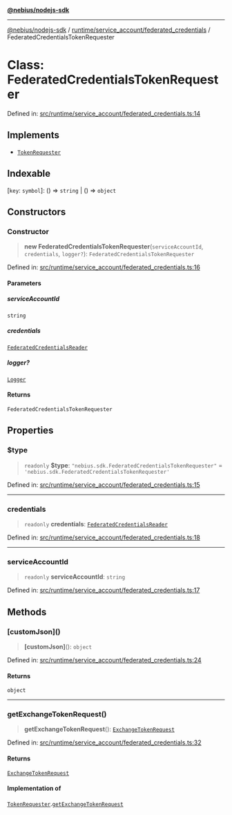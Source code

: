 [**@nebius/nodejs-sdk**](../../../../README.md)

***

[@nebius/nodejs-sdk](../../../../README.md) / [runtime/service\_account/federated\_credentials](../README.md) / FederatedCredentialsTokenRequester

# Class: FederatedCredentialsTokenRequester

Defined in: [src/runtime/service\_account/federated\_credentials.ts:14](https://github.com/nebius/nodejs-sdk/blob/a37d220b2851e3bf0d396cb03828d544f584df45/src/runtime/service_account/federated_credentials.ts#L14)

## Implements

- [`TokenRequester`](../../../token/exchangeable/interfaces/TokenRequester.md)

## Indexable

\[`key`: `symbol`\]: () => `string` \| () => `object`

## Constructors

### Constructor

> **new FederatedCredentialsTokenRequester**(`serviceAccountId`, `credentials`, `logger?`): `FederatedCredentialsTokenRequester`

Defined in: [src/runtime/service\_account/federated\_credentials.ts:16](https://github.com/nebius/nodejs-sdk/blob/a37d220b2851e3bf0d396cb03828d544f584df45/src/runtime/service_account/federated_credentials.ts#L16)

#### Parameters

##### serviceAccountId

`string`

##### credentials

[`FederatedCredentialsReader`](../interfaces/FederatedCredentialsReader.md)

##### logger?

[`Logger`](../../../util/logging/classes/Logger.md)

#### Returns

`FederatedCredentialsTokenRequester`

## Properties

### $type

> `readonly` **$type**: `"nebius.sdk.FederatedCredentialsTokenRequester"` = `'nebius.sdk.FederatedCredentialsTokenRequester'`

Defined in: [src/runtime/service\_account/federated\_credentials.ts:15](https://github.com/nebius/nodejs-sdk/blob/a37d220b2851e3bf0d396cb03828d544f584df45/src/runtime/service_account/federated_credentials.ts#L15)

***

### credentials

> `readonly` **credentials**: [`FederatedCredentialsReader`](../interfaces/FederatedCredentialsReader.md)

Defined in: [src/runtime/service\_account/federated\_credentials.ts:18](https://github.com/nebius/nodejs-sdk/blob/a37d220b2851e3bf0d396cb03828d544f584df45/src/runtime/service_account/federated_credentials.ts#L18)

***

### serviceAccountId

> `readonly` **serviceAccountId**: `string`

Defined in: [src/runtime/service\_account/federated\_credentials.ts:17](https://github.com/nebius/nodejs-sdk/blob/a37d220b2851e3bf0d396cb03828d544f584df45/src/runtime/service_account/federated_credentials.ts#L17)

## Methods

### \[customJson\]()

> **\[customJson\]**(): `object`

Defined in: [src/runtime/service\_account/federated\_credentials.ts:24](https://github.com/nebius/nodejs-sdk/blob/a37d220b2851e3bf0d396cb03828d544f584df45/src/runtime/service_account/federated_credentials.ts#L24)

#### Returns

`object`

***

### getExchangeTokenRequest()

> **getExchangeTokenRequest**(): [`ExchangeTokenRequest`](../../../../api/nebius/iam/v1/interfaces/ExchangeTokenRequest.md)

Defined in: [src/runtime/service\_account/federated\_credentials.ts:32](https://github.com/nebius/nodejs-sdk/blob/a37d220b2851e3bf0d396cb03828d544f584df45/src/runtime/service_account/federated_credentials.ts#L32)

#### Returns

[`ExchangeTokenRequest`](../../../../api/nebius/iam/v1/interfaces/ExchangeTokenRequest.md)

#### Implementation of

[`TokenRequester`](../../../token/exchangeable/interfaces/TokenRequester.md).[`getExchangeTokenRequest`](../../../token/exchangeable/interfaces/TokenRequester.md#getexchangetokenrequest)
